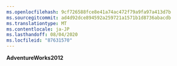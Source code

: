 ```yaml
---
ms.openlocfilehash: 9cf726588fce8e41a74ac472f79a9fa97a413d7b
ms.sourcegitcommit: ad4d92dce894592a259721a1571b1d8736abacdb
ms.translationtype: MT
ms.contentlocale: ja-JP
ms.lasthandoff: 08/04/2020
ms.locfileid: "87631570"
---
```

  **AdventureWorks2012**  